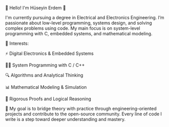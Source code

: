 
👋 Hello! I'm Hüseyin Erdem 👋

I'm currently pursuing a degree in Electrical and Electronics Engineering. I’m passionate about low-level programming, systems design, and solving complex problems using code. My main focus is on system-level programming with C, embedded systems, and mathematical modeling.

🔧 Interests:

⚡ Digital Electronics & Embedded Systems

👨‍💻 System Programming with C / C++

🔍 Algorithms and Analytical Thinking

📊 Mathematical Modeling & Simulation

🧠 Rigorous Proofs and Logical Reasoning

🎯 My goal is to bridge theory with practice through engineering-oriented projects and contribute to the open-source community. Every line of code I write is a step toward deeper understanding and mastery.


